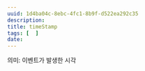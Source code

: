 ```yaml
---
uuid: 1d4ba04c-8ebc-4fc1-8b9f-d522ea292c35
description: 
title: timeStamp
tags: [  ]
date: 
---
```




의미: 이벤트가 발생한 시각